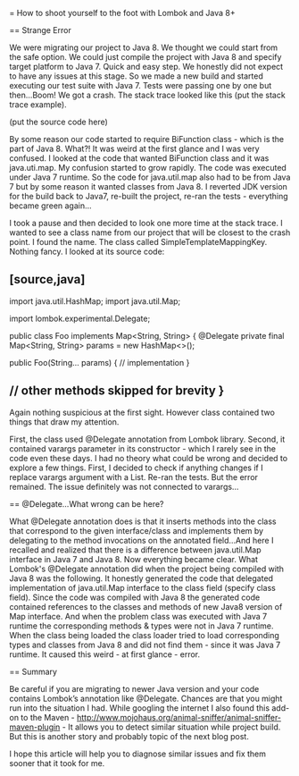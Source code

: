 
= How to shoot yourself to the foot with Lombok and Java 8+

== Strange Error

We were migrating our project to Java 8. We thought we could start from the safe option. We could just compile the project with Java 8 and specify target platform to Java 7. Quick and easy step. We honestly did not expect to have any issues at this stage. So we made a new build and started executing our test suite with Java 7. 
Tests were passing one by one but then…Boom! We got a crash. 
The stack trace looked like this (put the stack trace example). 

(put the source code here)

By some reason our code started to require BiFunction class - which is the part of Java 8.
What?! It was weird at the first glance and I was very confused. I looked at the code that wanted BiFunction class and it was java.uti.map. 
My confusion started to grow rapidly. The code was executed under Java 7 runtime. So the code for java.util.map also had to be from Java 7 but by some reason it wanted classes from Java 8. I reverted JDK version for the build back to Java7, re-built the project, re-ran the tests - everything became green again…

I took a pause and then decided to look one more time at the stack trace. I wanted to see a class name from our project that will be closest to the crash point. 
I found the name. The class called SimpleTemplateMappingKey. Nothing fancy. I looked at its source code: 

[source,java]
----
import java.util.HashMap;
import java.util.Map;

import lombok.experimental.Delegate;

public class Foo implements Map<String, String> {
   @Delegate
   private final Map<String, String> params = new HashMap<>();
   
   public Foo(String... params) {
      // implementation
   }
   
   // other methods skipped for brevity
}
----

Again nothing suspicious at the first sight. However class contained two things that draw my attention. 

First, the class used @Delegate annotation from Lombok library. 
Second, it contained varargs parameter in its constructor - which I rarely see in the code even these days. I had no theory what could be wrong and decided to explore a few things. First, I decided to check if anything changes if I replace varargs argument with a List. Re-ran the tests. But the error remained. The issue definitely was not connected to varargs…

== @Delegate…What wrong can be here? 

What @Delegate annotation does is that it inserts methods into the class that correspond to the given interface/class and implements them by delegating to the method invocations on the annotated field…And here I recalled and realized that there is a difference between java.util.Map interface in Java 7 and Java 8. 
Now everything became clear. What Lombok's @Delegate annotation did when the project being compiled with Java 8 was the following. It honestly generated the code that delegated implementation of java.util.Map interface to the class field (specify class field). Since the code was compiled with Java 8 the generated code contained references to the classes and methods of new Java8 version of Map interface. And when the problem class was executed with Java 7 runtime the corresponding methods & types were not in Java 7 runtime. When the class being loaded the class loader tried to load corresponding types and classes from Java 8 and did not find them - since it was Java 7 runtime. It caused this weird - at first glance - error. 

== Summary

Be careful if you are migrating to newer Java version and your code contains Lombok’s annotation like @Delegate. Chances are that you might run into the situation I had. While googling the internet I also found this add-on to the Maven - http://www.mojohaus.org/animal-sniffer/animal-sniffer-maven-plugin -
It allows you to detect similar situation while project build. But this is another story and probably topic of the next blog post.

I hope this article will help you to diagnose similar issues and fix them sooner that it took for me.